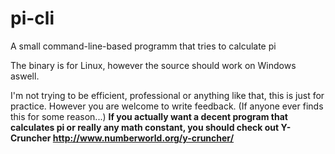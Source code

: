 # pi-cli
A small command-line-based programm that tries to calculate pi

The binary is for Linux, however the source should work on Windows aswell.

I'm not trying to be efficient, professional or anything like that, this is just for practice.
However you are welcome to write feedback. (If anyone ever finds this for some reason...)
**If you actually want a decent program that calculates pi or really any math constant, you should check out Y-Cruncher http://www.numberworld.org/y-cruncher/**
